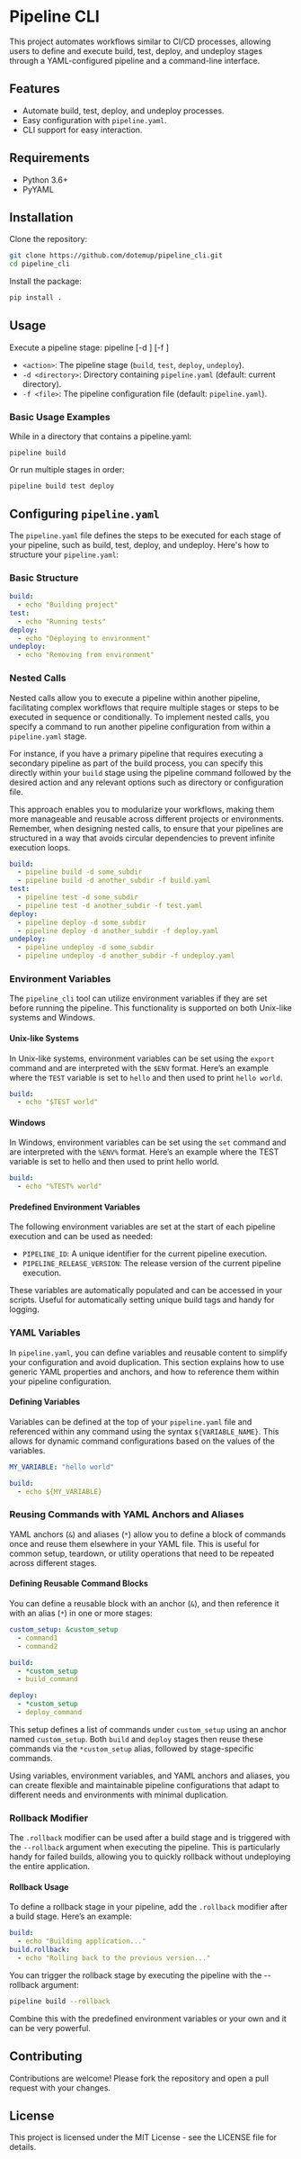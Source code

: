 # Pipeline CLI

This project automates workflows similar to CI/CD processes, allowing users to define and execute build, test, deploy, and undeploy stages through a YAML-configured pipeline and a command-line interface.

## Features

- Automate build, test, deploy, and undeploy processes.
- Easy configuration with `pipeline.yaml`.
- CLI support for easy interaction.

## Requirements

- Python 3.6+
- PyYAML

## Installation

Clone the repository:

```bash
git clone https://github.com/dotemup/pipeline_cli.git
cd pipeline_cli
```

Install the package:

```bash
pip install .
```

## Usage

Execute a pipeline stage:
pipeline <action> [-d <directory>] [-f <file>]
- `<action>`: The pipeline stage (`build`, `test`, `deploy`, `undeploy`).
- `-d <directory>`: Directory containing `pipeline.yaml` (default: current directory).
- `-f <file>`: The pipeline configuration file (default: `pipeline.yaml`).

### Basic Usage Examples
While in a directory that contains a pipeline.yaml:
```
pipeline build
```
Or run multiple stages in order:
```
pipeline build test deploy
```

## Configuring `pipeline.yaml`

The `pipeline.yaml` file defines the steps to be executed for each stage of your pipeline, such as build, test, deploy, and undeploy. Here's how to structure your `pipeline.yaml`:

### Basic Structure

```yaml
build:
  - echo "Building project"
test:
  - echo "Running tests"
deploy:
  - echo "Deploying to environment"
undeploy:
  - echo "Removing from environment"
```

### Nested Calls

Nested calls allow you to execute a pipeline within another pipeline, facilitating complex workflows that require multiple stages or steps to be executed in sequence or conditionally. To implement nested calls, you specify a command to run another pipeline configuration from within a `pipeline.yaml` stage.

For instance, if you have a primary pipeline that requires executing a secondary pipeline as part of the build process, you can specify this directly within your `build` stage using the pipeline command followed by the desired action and any relevant options such as directory or configuration file.

This approach enables you to modularize your workflows, making them more manageable and reusable across different projects or environments. Remember, when designing nested calls, to ensure that your pipelines are structured in a way that avoids circular dependencies to prevent infinite execution loops.

```yaml
build:
  - pipeline build -d some_subdir
  - pipeline build -d another_subdir -f build.yaml
test:
  - pipeline test -d some_subdir
  - pipeline test -d another_subdir -f test.yaml
deploy:
  - pipeline deploy -d some_subdir
  - pipeline deploy -d another_subdir -f deploy.yaml
undeploy:
  - pipeline undeploy -d some_subdir
  - pipeline undeploy -d another_subdir -f undeploy.yaml
```

### Environment Variables

The `pipeline_cli` tool can utilize environment variables if they are set before running the pipeline. This functionality is supported on both Unix-like systems and Windows.

#### Unix-like Systems

In Unix-like systems, environment variables can be set using the `export` command and are interpreted with the `$ENV` format. Here’s an example where the `TEST` variable is set to `hello` and then used to print `hello world`.

```yaml
build:
  - echo "$TEST world"
```

#### Windows

In Windows, environment variables can be set using the `set` command and are interpreted with the `%ENV%` format. Here’s an example where the TEST variable is set to hello and then used to print hello world.

```yaml
build:
  - echo "%TEST% world"
```

#### Predefined Environment Variables

The following environment variables are set at the start of each pipeline execution and can be used as needed:

- `PIPELINE_ID`: A unique identifier for the current pipeline execution.
- `PIPELINE_RELEASE_VERSION`: The release version of the current pipeline execution.

These variables are automatically populated and can be accessed in your scripts. Useful for automatically setting unique build tags and handy for logging.

### YAML Variables

In `pipeline.yaml`, you can define variables and reusable content to simplify your configuration and avoid duplication. This section explains how to use generic YAML properties and anchors, and how to reference them within your pipeline configuration.

#### Defining Variables

Variables can be defined at the top of your `pipeline.yaml` file and referenced within any command using the syntax `${VARIABLE_NAME}`. This allows for dynamic command configurations based on the values of the variables.

```yaml
MY_VARIABLE: "hello world"

build: 
  - echo ${MY_VARIABLE}
```

### Reusing Commands with YAML Anchors and Aliases

YAML anchors (`&`) and aliases (`*`) allow you to define a block of commands once and reuse them elsewhere in your YAML file. This is useful for common setup, teardown, or utility operations that need to be repeated across different stages.

#### Defining Reusable Command Blocks

You can define a reusable block with an anchor (`&`), and then reference it with an alias (`*`) in one or more stages:

```yaml
custom_setup: &custom_setup
  - command1
  - command2

build: 
  - *custom_setup
  - build_command

deploy: 
  - *custom_setup
  - deploy_command
```

This setup defines a list of commands under `custom_setup` using an anchor named `custom_setup`. Both `build` and `deploy` stages then reuse these commands via the `*custom_setup` alias, followed by stage-specific commands.

Using variables, environment variables, and YAML anchors and aliases, you can create flexible and maintainable pipeline configurations that adapt to different needs and environments with minimal duplication.

### Rollback Modifier

The `.rollback` modifier can be used after a build stage and is triggered with the `--rollback` argument when executing the pipeline. This is particularly handy for failed builds, allowing you to quickly rollback without undeploying the entire application.

#### Rollback Usage

To define a rollback stage in your pipeline, add the `.rollback` modifier after a build stage. Here’s an example:

```yaml
build:
  - echo "Building application..."
build.rollback:
  - echo "Rolling back to the previous version..."
```

You can trigger the rollback stage by executing the pipeline with the --rollback argument:

```sh
pipeline build --rollback
```

Combine this with the predefined environment variables or your own and it can be very powerful.

## Contributing

Contributions are welcome! Please fork the repository and open a pull request with your changes.

## License

This project is licensed under the MIT License - see the LICENSE file for details.
